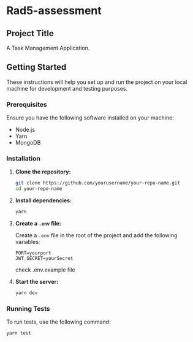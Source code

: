 # Rad5-assessment

## Project Title

A Task Management Application.

## Getting Started

These instructions will help you set up and run the project on your local machine for development and testing purposes.

### Prerequisites

Ensure you have the following software installed on your machine:

- Node.js
- Yarn
- MongoDB

### Installation

1. **Clone the repository:**

   ```sh
   git clone https://github.com/yourusername/your-repo-name.git
   cd your-repo-name
   ```

2. **Install dependencies:**

   ```sh
   yarn
   ```

3. **Create a `.env` file:**

   Create a `.env` file in the root of the project and add the following variables:

   ```
   PORT=yourport
   JWT_SECRET=yourSecret
   ```

   check .env.example file

4. **Start the server:**

   ```sh
   yarn dev
   ```

### Running Tests

To run tests, use the following command:

```sh
yarn test

```
